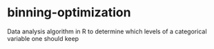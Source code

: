 # binning-optimization
Data analysis algorithm in R to determine which levels of a categorical variable one should keep
